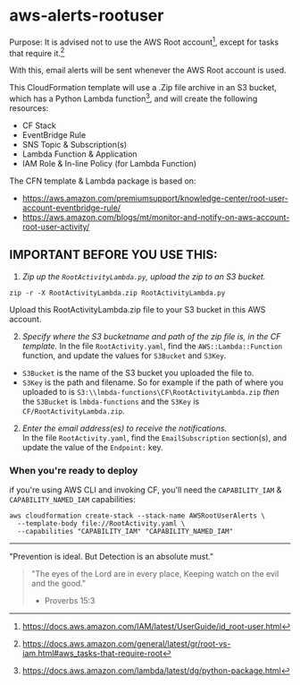 # aws-alerts-rootuser

Purpose:
It is advised not to use the AWS Root account[^1], except for tasks that require it.[^2]

With this, email alerts will be sent whenever the AWS Root account is used.

This CloudFormation template will use a .Zip file archive in an S3 bucket, which has a Python Lambda function[^3], 
and will create the following resources:
- CF Stack
- EventBridge Rule
- SNS Topic & Subscription(s)
- Lambda Function & Application
- IAM Role & In-line Policy (for Lambda Function)
  
  
The CFN template & Lambda package is based on:
- https://aws.amazon.com/premiumsupport/knowledge-center/root-user-account-eventbridge-rule/
- https://aws.amazon.com/blogs/mt/monitor-and-notify-on-aws-account-root-user-activity/
  
  
## **IMPORTANT BEFORE YOU USE THIS**:  
  
  1. _Zip up the `RootActivityLambda.py`, upload the zip to an S3 bucket._
  ```
  zip -r -X RootActivityLambda.zip RootActivityLambda.py
  ```
  Upload this RootActivityLambda.zip file to your S3 bucket in this AWS account.
  
  2. _Specify where the S3 bucketname and path of the zip file is, in the CF template._
  In the file `RootActivity.yaml`, find the `AWS::Lambda::Function` function, and update the values for `S3Bucket` and `S3Key`.
  - `S3Bucket` is the name of the S3 bucket you uploaded the file to.
  - `S3Key` is the path and filename.
  So for example if the path of where you uploaded to is `S3:\\lmbda-functions\CF\RootActivityLambda.zip`
  _then_ the `S3Bucket` is `lmbda-functions` and the `S3Key` is `CF/RootActivityLambda.zip`.
  
  
2. _Enter the email address(es) to receive the notifications._  
  In the file `RootActivity.yaml`, find the `EmailSubscription` section(s), and update the value of the `Endpoint:` key.


### When you're ready to deploy
  if you're using AWS CLI and invoking CF, 
  you'll need the `CAPABILITY_IAM` & `CAPABILITY_NAMED_IAM` capabilities:

```
aws cloudformation create-stack --stack-name AWSRootUserAlerts \
  --template-body file://RootActivity.yaml \
  --capabilities "CAPABILITY_IAM" "CAPABILITY_NAMED_IAM"
```
  
  
------------------------------------------------------------

"Prevention is ideal. But Detection is an absolute must."

>"The eyes of the Lord are in every place, 
>Keeping watch on the evil and the good."
> - Proverbs 15:3



[^1]: https://docs.aws.amazon.com/IAM/latest/UserGuide/id_root-user.html
[^2]: https://docs.aws.amazon.com/general/latest/gr/root-vs-iam.html#aws_tasks-that-require-root
[^3]: https://docs.aws.amazon.com/lambda/latest/dg/python-package.html
